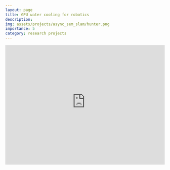 ```yaml
---
layout: page
title: GPU water cooling for robotics
description: 
img: assets/projects/async_sem_slam/hunter.png
importance: 5
category: research projects
---
```


<div style="position: relative; width: 100%; max-width: 1200px; margin: 0 auto; padding-bottom: 75%; overflow: hidden;">
  <iframe src="https://colorado2627.autodesk360.com/shares/public/SH90d2dQT28d5b602811aa778c0ffea85f01?mode=embed" 
    style="position: absolute; top: 0; left: 0; width: 100%; height: 100%;" 
    allowfullscreen="true" webkitallowfullscreen="true" mozallowfullscreen="true" frameborder="0"></iframe>
</div>
